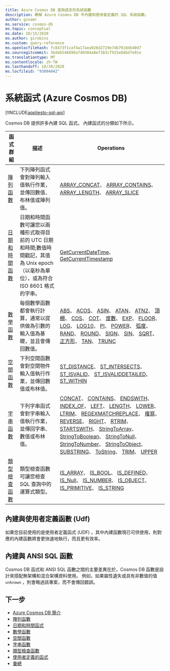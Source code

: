 ```yaml
---
title: Azure Cosmos DB 查詢語言的系統函數
description: 瞭解 Azure Cosmos DB 中內建和使用者定義的 SQL 系統函數。
author: ginamr
ms.service: cosmos-db
ms.topic: conceptual
ms.date: 10/15/2020
ms.author: girobins
ms.custom: query-reference
ms.openlocfilehash: fc8473f1caf4a17aea926d2729e7db7918db40d7
ms.sourcegitcommit: 3bdeb546890a740384a8ef383cf915e84bd7e91e
ms.translationtype: MT
ms.contentlocale: zh-TW
ms.lasthandoff: 10/30/2020
ms.locfileid: "93094042"
---
```

# <a name="system-functions-azure-cosmos-db"></a>系統函式 (Azure Cosmos DB) 
[!INCLUDE[appliesto-sql-api](includes/appliesto-sql-api.md)]

 Cosmos DB 提供許多內建 SQL 函式。 內建函式的分類如下所示。  
  
|函式群組|描述|Operations|  
|--------------|-----------------|-----------------| 
|[陣列函數](sql-query-array-functions.md)|下列陣列函式會對陣列輸入值執行作業，並傳回數值、布林值或陣列值。 | [ARRAY_CONCAT](sql-query-array-concat.md)、 [ARRAY_CONTAINS](sql-query-array-contains.md)、 [ARRAY_LENGTH](sql-query-array-length.md)、 [ARRAY_SLICE](sql-query-array-slice.md) |
|[日期和時間函數](sql-query-date-time-functions.md)|日期和時間函數可讓您以兩種形式取得目前的 UTC 日期和時間;數值時間戳記，其值為 Unix epoch （以毫秒為單位），或為符合 ISO 8601 格式的字串。 | [GetCurrentDateTime](sql-query-getcurrentdatetime.md)、 [GetCurrentTimestamp](sql-query-getcurrenttimestamp.md) |
|[數學函數](sql-query-mathematical-functions.md)|每個數學函數都會執行計算，通常以提供做為引數的輸入值為基礎，並且會傳回數值。 | [ABS](sql-query-abs.md)、 [ACOS](sql-query-acos.md)、 [ASIN](sql-query-asin.md)、 [ATAN](sql-query-atan.md)、 [ATN2](sql-query-atn2.md)、 [頂棚](sql-query-ceiling.md)、 [COS](sql-query-cos.md)、 [COT](sql-query-cot.md)、 [度數](sql-query-degrees.md)、 [EXP](sql-query-exp.md)、 [FLOOR](sql-query-floor.md)、 [LOG](sql-query-log.md)、 [LOG10](sql-query-log10.md)、 [PI](sql-query-pi.md)、 [POWER](sql-query-power.md)、 [弧度](sql-query-radians.md)、 [RAND](sql-query-rand.md)、 [ROUND](sql-query-round.md)、 [SIGN](sql-query-sign.md)、 [SIN](sql-query-sin.md)、 [SQRT](sql-query-sqrt.md)、 [正方形](sql-query-square.md)、 [TAN](sql-query-tan.md)、 [TRUNC](sql-query-trunc.md) |
|[空間函數](sql-query-spatial-functions.md)|下列空間函數會對空間物件輸入值執行作業，並傳回數值或布林值。 | [ST_DISTANCE](sql-query-st-distance.md)、 [ST_INTERSECTS](sql-query-st-intersects.md)、 [ST_ISVALID](sql-query-st-isvalid.md)、 [ST_ISVALIDDETAILED](sql-query-st-isvaliddetailed.md)、 [ST_WITHIN](sql-query-st-within.md) |
|[字串函數](sql-query-string-functions.md)|下列字串函式會對字串輸入值執行作業，並傳回字串、數值或布林值。 | [CONCAT](sql-query-concat.md)、 [CONTAINS](sql-query-contains.md)、 [ENDSWITH](sql-query-endswith.md)、 [INDEX_OF](sql-query-index-of.md)、 [LEFT](sql-query-left.md)、 [LENGTH](sql-query-length.md)、 [LOWER](sql-query-lower.md)、 [LTRIM](sql-query-ltrim.md)、 [REGEXMATCH](sql-query-regexmatch.md)[REPLACE](sql-query-replace.md)、 [複寫](sql-query-replicate.md)、 [REVERSE](sql-query-reverse.md)、 [RIGHT](sql-query-right.md)、 [RTRIM](sql-query-rtrim.md)、 [STARTSWITH](sql-query-startswith.md)、 [StringToArray](sql-query-stringtoarray.md)、 [StringToBoolean](sql-query-stringtoboolean.md)、 [StringToNull](sql-query-stringtonull.md)、 [StringToNumber](sql-query-stringtonumber.md)、 [StringToObject](sql-query-stringtoobject.md)、 [SUBSTRING](sql-query-substring.md)、 [ToString](sql-query-tostring.md)、 [TRIM](sql-query-trim.md)、 [UPPER](sql-query-upper.md) |
|[類型檢查函數](sql-query-type-checking-functions.md)|類型檢查函數可讓您檢查 SQL 查詢中的運算式類型。 | [IS_ARRAY](sql-query-is-array.md)、 [IS_BOOL](sql-query-is-bool.md)、 [IS_DEFINED](sql-query-is-defined.md)、 [IS_Null](sql-query-is-null.md)、 [IS_NUMBER](sql-query-is-number.md)、 [IS_OBJECT](sql-query-is-object.md)、 [IS_PRIMITIVE](sql-query-is-primitive.md)、 [IS_STRING](sql-query-is-string.md) |

## <a name="built-in-versus-user-defined-functions-udfs"></a>內建與使用者定義函數 (Udf) 

如果您目前使用的是使用者定義函式 (UDF) ，其中內建函數現已可供使用，則對應的內建函數將會更快速地執行，而且更有效率。

## <a name="built-in-versus-ansi-sql-functions"></a>內建與 ANSI SQL 函數

Cosmos DB 函式和 ANSI SQL 函數之間的主要差異在於，Cosmos DB 函數是設計來搭配無架構和混合架構資料使用。 例如，如果屬性遺失或具有非數值的值 `unknown` ，則會略過該專案，而不會傳回錯誤。

## <a name="next-steps"></a>下一步

- [Azure Cosmos DB 簡介](introduction.md)
- [陣列函數](sql-query-array-functions.md)
- [日期和時間函式](sql-query-date-time-functions.md)
- [數學函數](sql-query-mathematical-functions.md)
- [空間函數](sql-query-spatial-functions.md)
- [字串函數](sql-query-string-functions.md)
- [類型檢查函數](sql-query-type-checking-functions.md)
- [使用者定義的函式](sql-query-udfs.md)
- [彙總](sql-query-aggregates.md)
